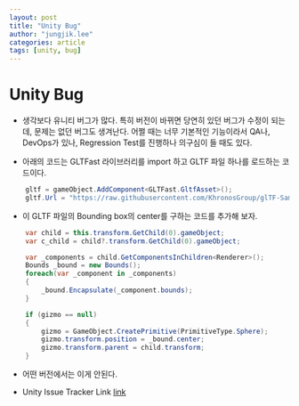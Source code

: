 ```yaml
---
layout: post
title: "Unity Bug"
author: "jungjik.lee"
categories: article
tags: [unity, bug]
---
```


# Unity Bug

* 생각보다 유니티 버그가 많다. 특히 버전이 바뀌면 당연히 있던 버그가 수정이 되는데,
문제는 없던 버그도 생겨난다. 어쩔 때는 너무 기본적인 기능이라서 QA나, DevOps가 있나,
Regression Test를 진행하나 의구심이 들 때도 있다.

* 아래의 코드는 GLTFast 라이브러리를 import 하고 GLTF 파일 하나를 로드하는 코드이다.
~~~C#
    gltf = gameObject.AddComponent<GLTFast.GltfAsset>();
    gltf.Url = "https://raw.githubusercontent.com/KhronosGroup/glTF-Sample-Models/master/2.0/Duck/glTF/Duck.gltf";
~~~

* 이 GLTF 파일의 Bounding box의 center를 구하는 코드를 추가해 보자.
~~~C#
    var child = this.transform.GetChild(0).gameObject;
    var c_child = child?.transform.GetChild(0).gameObject;

    var _components = child.GetComponentsInChildren<Renderer>();
    Bounds _bound = new Bounds();
    foreach(var _component in _components)
    {
        _bound.Encapsulate(_component.bounds);
    }

    if (gizmo == null)
    {
        gizmo = GameObject.CreatePrimitive(PrimitiveType.Sphere);
        gizmo.transform.position = _bound.center;
        gizmo.transform.parent = child.transform;
    }
~~~
* 어떤 버전에서는 이게 안된다.

- Unity Issue Tracker Link [link](https://issuetracker.unity3d.com/)
